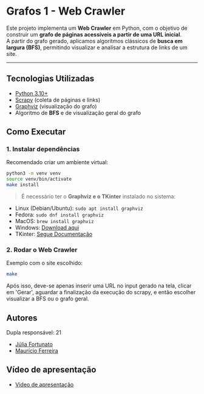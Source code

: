 # Grafos 1 - Web Crawler

Este projeto implementa um **Web Crawler** em Python, com o objetivo de construir um **grafo de páginas acessíveis a partir de uma URL inicial**.  
A partir do grafo gerado, aplicamos algoritmos clássicos de **busca em largura (BFS)**, permitindo visualizar e analisar a estrutura de links de um site.

---

## Tecnologias Utilizadas
- [Python 3.10+](https://www.python.org/)
- [Scrapy](https://scrapy.org/) (coleta de páginas e links)
- [Graphviz](https://graphviz.org/) (visualização do grafo)
- Algoritmo de **BFS** e de visualização geral do grafo


##  Como Executar

### 1. Instalar dependências
Recomendado criar um ambiente virtual:
```bash
python3 -m venv venv
source venv/bin/activate
make install
```

> É necessário ter o **Graphviz e o TKinter** instalado no sistema:
- Linux (Debian/Ubuntu): `sudo apt install graphviz`
- Fedora: `sudo dnf install graphviz`
- MacOS: `brew install graphviz`
- Windows: [Download aqui](https://graphviz.gitlab.io/download/)
- TKinter: [Segue Documentação](https://tkdocs.com/tutorial/install.html)


### 2. Rodar o Web Crawler
Exemplo com o site escolhido:
```bash
make
```
Após isso, deve-se apenas inserir uma URL no input gerado na tela, clicar em 'Gerar', aguardar a finalização da execução do scrapy, e então escolher visualizar a BFS ou o grafo geral.

## Autores

Dupla responsável: 21

- [Júlia Fortunato](https://github.com/julia-fortunato)  
- [Maurício Ferreira](https://github.com/mauricio_araujoo)  

## Vídeo de apresentação

- [Video de apresentação](https://www.youtube.com/watch?v=F954oB1af_k)
